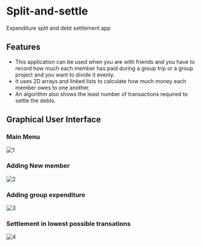 # Split-and-settle
Expenditure split and debt settlement app

## Features
- This application can be used when you are with friends and you have to record how much each member has paid during a group trip or a group project and you want to divide it evenly.
- It uses 2D arrays and linked lists to calculate how much money each member owes to one another.
- An algorithm also shows the least number of transactions required to settle the debts.

## Graphical User Interface
### Main Menu
![1](https://user-images.githubusercontent.com/34760210/128599107-afbecab6-3729-4a88-913e-21e9867a638b.JPG)

### Adding New member
![2](https://user-images.githubusercontent.com/34760210/128599117-74944b8f-a6e7-4e01-8e6f-7a97b254f256.JPG)

### Adding group expenditure
![3](https://user-images.githubusercontent.com/34760210/128599136-412079d7-1bf5-42c4-9d99-d2b77bfbdf07.JPG)

### Settlement in lowest possible transations
![4](https://user-images.githubusercontent.com/34760210/128599147-71b58cf1-c922-42d8-ac1a-e7e225f612c5.JPG)

